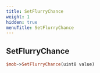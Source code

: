 ```yaml
---
title: SetFlurryChance
weight: 1
hidden: true
menuTitle: SetFlurryChance
---
```

## SetFlurryChance
```perl
$mob->SetFlurryChance(uint8 value)
```
